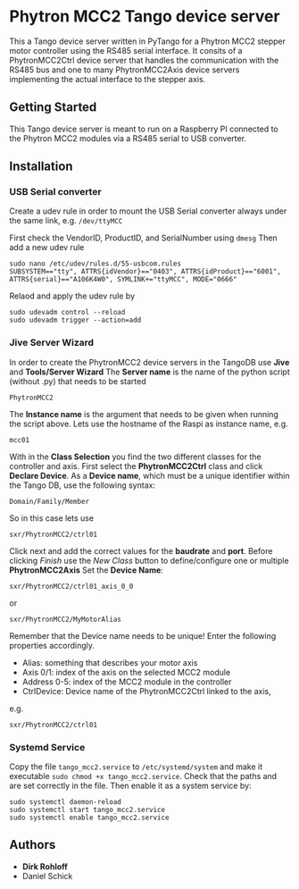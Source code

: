 
# Phytron MCC2 Tango device server

This a Tango device server written in PyTango for a Phytron MCC2 stepper motor controller using the RS485 serial interface.
It consits of a PhytronMCC2Ctrl device server that handles the communication with the RS485 bus and one to many PhytronMCC2Axis device servers implementing the actual interface to the stepper axis.

## Getting Started

This Tango device server is meant to run on a Raspberry PI connected to the Phytron MCC2 modules via a RS485 serial to USB converter.

## Installation

### USB Serial converter

Create a udev rule in order to mount the USB Serial converter always under the same link, e.g. `/dev/ttyMCC`

First check the VendorID, ProductID, and SerialNumber using `dmesg`
Then add a new udev rule
    
    sudo nano /etc/udev/rules.d/55-usbcom.rules
    SUBSYSTEM=="tty", ATTRS{idVendor}=="0403", ATTRS{idProduct}=="6001", ATTRS{serial}=="A106K4W0", SYMLINK+="ttyMCC", MODE="0666"

Relaod and apply the udev rule by

    sudo udevadm control --reload
    sudo udevadm trigger --action=add


### Jive Server Wizard
In order to create the PhytronMCC2 device servers in the TangoDB use **Jive** and **Tools/Server Wizard**
The **Server name** is the name of the python script (without .py) that needs to be started

    PhytronMCC2

The **Instance name** is the argument that needs to be given when running the script above. Lets use the hostname of the Raspi as instance name, e.g.

    mcc01

With in the **Class Selection** you find the two different classes for the controller and axis. First select the **PhytronMCC2Ctrl** class and click **Declare Device**.
As a **Device name**, which must be a unique identifier within the Tango DB, use the following syntax:

    Domain/Family/Member
  
So in this case lets use

    sxr/PhytronMCC2/ctrl01

Click next and add the correct values for the **baudrate** and **port**.
Before clicking *Finish* use the *New Class* button to define/configure one or multiple **PhytronMCC2Axis** 
Set the **Device Name**:

    sxr/PhytronMCC2/ctrl01_axis_0_0
or

    sxr/PhytronMCC2/MyMotorAlias

Remember that the Device name needs to be unique!
Enter the following properties accordingly.
- Alias: something that describes your motor axis
- Axis 0/1: index of the axis on the selected MCC2 module
- Address 0-5: index of the MCC2 module in the controller
- CtrlDevice: Device name of the PhytronMCC2Ctrl linked to the axis,

e.g.

    sxr/PhytronMCC2/ctrl01

### Systemd Service

Copy the file `tango_mcc2.service` to `/etc/systemd/system` and make it executable `sudo chmod +x tango_mcc2.service`.
Check that the paths and are set correctly in the file. Then enable it as a system service by:

    sudo systemctl daemon-reload 
    sudo systemctl start tango_mcc2.service
    sudo systemctl enable tango_mcc2.service

## Authors

* **Dirk Rohloff**
* Daniel Schick


